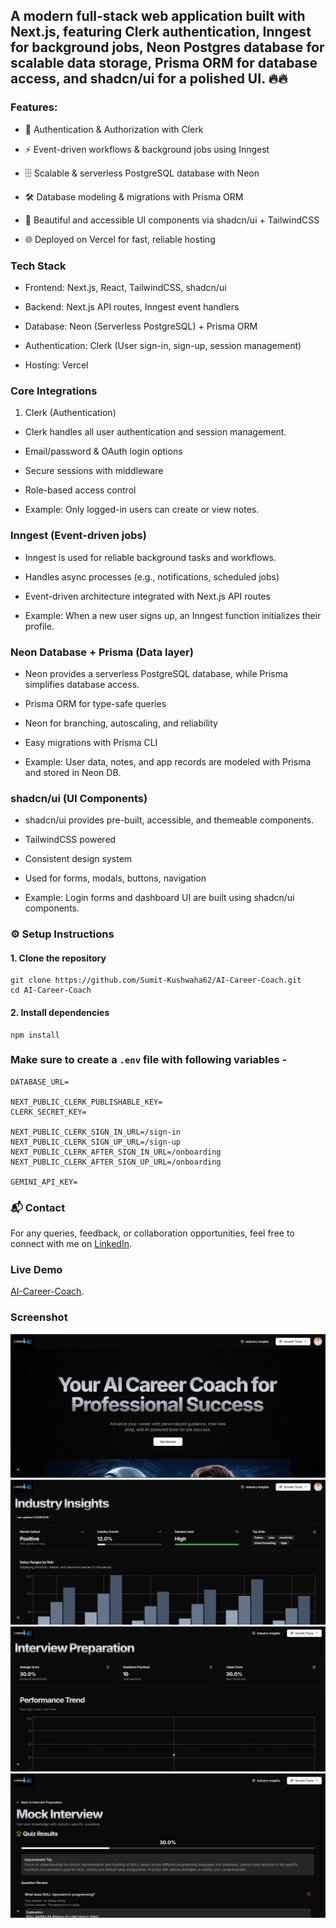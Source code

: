 ## A modern full-stack web application built with Next.js, featuring Clerk authentication, Inngest for background jobs, Neon Postgres database for scalable data storage, Prisma ORM for database access, and shadcn/ui for a polished UI. 🔥🔥


### Features:

- 🔐 Authentication & Authorization with Clerk

- ⚡ Event-driven workflows & background jobs using Inngest

- 🗄️ Scalable & serverless PostgreSQL database with Neon

- 🛠️ Database modeling & migrations with Prisma ORM

- 🎨 Beautiful and accessible UI components via shadcn/ui + TailwindCSS

- 🌐 Deployed on Vercel for fast, reliable hosting



### Tech Stack


- Frontend: Next.js, React, TailwindCSS, shadcn/ui

- Backend: Next.js API routes, Inngest event handlers

- Database: Neon (Serverless PostgreSQL) + Prisma ORM

- Authentication: Clerk (User sign-in, sign-up, session management)

- Hosting: Vercel



### Core Integrations

1. Clerk (Authentication)

- Clerk handles all user authentication and session management.

- Email/password & OAuth login options

- Secure sessions with middleware

- Role-based access control

- Example: Only logged-in users can create or view notes.


### Inngest (Event-driven jobs)


- Inngest is used for reliable background tasks and workflows.

- Handles async processes (e.g., notifications, scheduled jobs)

- Event-driven architecture integrated with Next.js API routes

- Example: When a new user signs up, an Inngest function initializes their profile.


### Neon Database + Prisma (Data layer)



- Neon provides a serverless PostgreSQL database, while Prisma simplifies database access.

- Prisma ORM for type-safe queries

- Neon for branching, autoscaling, and reliability

- Easy migrations with Prisma CLI

- Example: User data, notes, and app records are modeled with Prisma and stored in Neon DB.


### shadcn/ui (UI Components)


- shadcn/ui
 provides pre-built, accessible, and themeable components.

- TailwindCSS powered

- Consistent design system

- Used for forms, modals, buttons, navigation

- Example: Login forms and dashboard UI are built using shadcn/ui components.


### ⚙️ Setup Instructions

#### 1. Clone the repository
```
git clone https://github.com/Sumit-Kushwaha62/AI-Career-Coach.git
cd AI-Career-Coach

```
#### 2. Install dependencies

```
npm install
```


### Make sure to create a `.env` file with following variables -

```
DATABASE_URL=

NEXT_PUBLIC_CLERK_PUBLISHABLE_KEY=
CLERK_SECRET_KEY=

NEXT_PUBLIC_CLERK_SIGN_IN_URL=/sign-in
NEXT_PUBLIC_CLERK_SIGN_UP_URL=/sign-up
NEXT_PUBLIC_CLERK_AFTER_SIGN_IN_URL=/onboarding
NEXT_PUBLIC_CLERK_AFTER_SIGN_UP_URL=/onboarding

GEMINI_API_KEY=
```
### 📬 Contact
For any queries, feedback, or collaboration opportunities, feel free to connect with me on [LinkedIn](https://www.linkedin.com/in/sumit-kushwaha-83b608357/).

### Live Demo
[AI-Career-Coach](https://ai-career-coach-eta-sable.vercel.app/).

### Screenshot

![App Screenshot](https://github.com/Sumit-Kushwaha62/AI-Career-Coach/blob/main/assets/Screenshot001.png?raw=true)<br>
![App Screenshot](https://github.com/Sumit-Kushwaha62/AI-Career-Coach/blob/main/assets/Screenshot02.png?raw=true)<br>
![App Screenshot](https://github.com/Sumit-Kushwaha62/AI-Career-Coach/blob/main/assets/Screenshot03.png?raw=true)<br>
![App Screenshot](https://github.com/Sumit-Kushwaha62/AI-Career-Coach/blob/main/assets/Screenshot04.png?raw=true)
